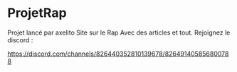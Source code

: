 # ProjetRap
 
Projet lancé par axelito
Site sur le Rap
Avec des articles et tout.
Rejoignez le discord : 

https://discord.com/channels/826440352810139678/826491405856800788